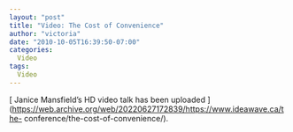 ```yaml
---
layout: "post"
title: "Video: The Cost of Convenience"
author: "victoria"
date: "2010-10-05T16:39:50-07:00"
categories:
  Video
tags: 
  Video
---
```


[ Janice Mansfield’s HD video talk has been uploaded
](https://web.archive.org/web/20220627172839/https://www.ideawave.ca/the-
conference/the-cost-of-convenience/).


[//]: # (Retrieved from https://web.archive.org/web/20220627174942/https://www.ideawave.ca/video-the-cost-of-convenience/)